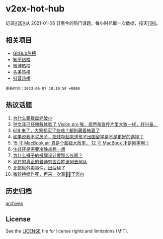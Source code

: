 # v2ex-hot-hub

 记录[V2EX](https://www.v2ex.com/)从 2021-01-06 日至今的热门话题。每小时抓取一次数据，按天[归档](archives)。
 
 ## 相关项目

- [GitHub热榜](https://github.com/it985/github-hot-hub)
- [知乎热榜](https://github.com/it985/zhihu-hot-hub)
- [微博热榜](https://github.com/it985/weibo-hot-hub)
- [头条热榜](https://github.com/it985/toutiao-hot-hub)
- [抖音热榜](https://github.com/it985/douyin-hot-hub)


 `更新时间：2023-06-07 10:19:50 +0800`

## 热议话题

1. [为什么要接盘老破小](https://www.v2ex.com/t/946215)
1. [钟文泽已经佩戴体验了 Vision pro 唉，居然和宣传片里大致一样，好兴奋。](https://www.v2ex.com/t/946308)
1. [618 来了，大家都买了些啥？都别藏着掖着了](https://www.v2ex.com/t/946299)
1. [如果说我不买房子，把钱存起来送孩子出国留学是不是更好的选择？](https://www.v2ex.com/t/946257)
1. [15 寸 MacBook air 真是个超级大败笔， 12 寸 MacBook 才是刚需啊！](https://www.v2ex.com/t/946284)
1. [生娃还是需要冷静点想一想](https://www.v2ex.com/t/946334)
1. [为什么裤子的裤腿设计要那么长啊？](https://www.v2ex.com/t/946197)
1. [现在的真正的普通穷苦百姓该何去何从](https://www.v2ex.com/t/946490)
1. [北邮偷外卖事件，出后续了](https://www.v2ex.com/t/946182)
1. [微软持续作死，再来一次真👋🏻了您内](https://www.v2ex.com/t/946180)

## 历史归档

[archives](archives)

## License

See the [LICENSE](LICENSE) file for license rights and limitations (MIT).
